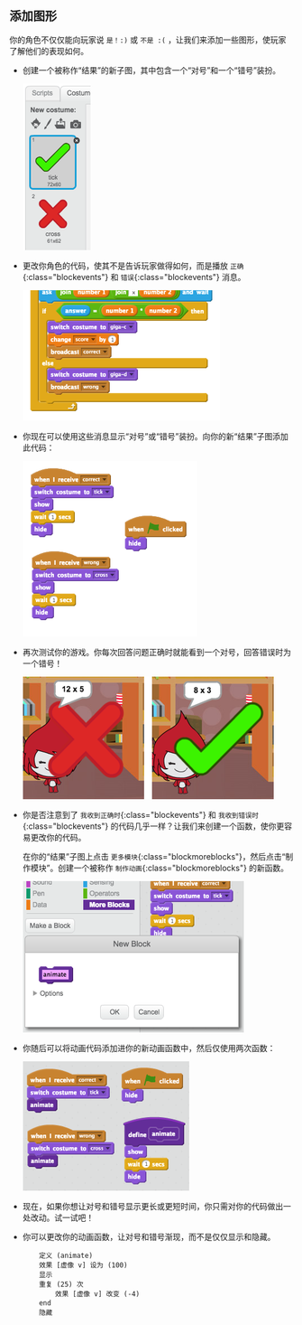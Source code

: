 ## 添加图形

你的角色不仅仅能向玩家说 `是！:)` 或 `不是 :(` ，让我们来添加一些图形，使玩家了解他们的表现如何。

+ 创建一个被称作“结果”的新子图，其中包含一个“对号”和一个“错号”装扮。

	![screenshot](images/brain-result.png)

+ 更改你角色的代码，使其不是告诉玩家做得如何，而是播放 `正确`{:class="blockevents"} 和 `错误`{:class="blockevents"} 消息。

	![screenshot](images/brain-broadcast-answer.png)

+ 你现在可以使用这些消息显示“对号”或“错号”装扮。向你的新“结果”子图添加此代码：

	![screenshot](images/brain-show-answer.png)

+ 再次测试你的游戏。你每次回答问题正确时就能看到一个对号，回答错误时为一个错号！

	![screenshot](images/brain-test-answer.png)

+ 你是否注意到了 `我收到正确时`{:class="blockevents"} 和 `我收到错误时`{:class="blockevents"} 的代码几乎一样？让我们来创建一个函数，使你更容易更改你的代码。

	在你的“结果”子图上点击 `更多模块`{:class="blockmoreblocks"}，然后点击“制作模块”。创建一个被称作 `制作动画`{:class="blockmoreblocks"} 的新函数。

	![screenshot](images/brain-animate-function.png)

+ 你随后可以将动画代码添加进你的新动画函数中，然后仅使用两次函数：

	![screenshot](images/brain-use-function.png)

+ 现在，如果你想让对号和错号显示更长或更短时间，你只需对你的代码做出一处改动。试一试吧！

+ 你可以更改你的动画函数，让对号和错号渐现，而不是仅仅显示和隐藏。

	```blocks
		定义 (animate)
		效果 [虚像 v] 设为 (100)
		显示
		重复 (25) 次 
  			效果 [虚像 v] 改变 (-4)
		end
		隐藏
	```



